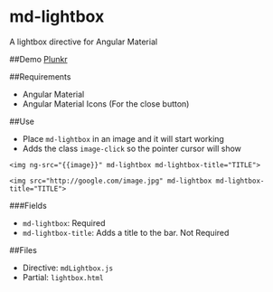 # md-lightbox
A lightbox directive for Angular Material

##Demo
[Plunkr](http://embed.plnkr.co/wbfUWDZQAfgVPwFtOZFC)

##Requirements
* Angular Material
* Angular Material Icons (For the close button)

##Use
* Place `md-lightbox` in an image and it will start working
* Adds the class `image-click` so the pointer cursor will show

```
<img ng-src="{{image}}" md-lightbox md-lightbox-title="TITLE">

<img src="http://google.com/image.jpg" md-lightbox md-lightbox-title="TITLE">
```

###Fields
* `md-lightbox`: Required
* `md-lightbox-title`: Adds a title to the bar. Not Required

##Files
* Directive: `mdLightbox.js`
* Partial: `lightbox.html`
